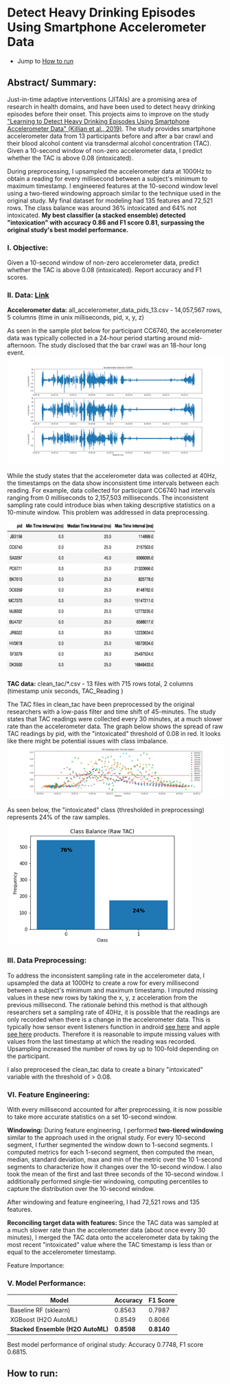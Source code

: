 # Detect Heavy Drinking Episodes Using Smartphone Accelerometer Data
* Jump to [How to run](#how-to-run)

## Abstract/ Summary:
Just-in-time adaptive interventions (JITAIs) are a promising area of research in health domains, and have been used to detect heavy drinking episodes before their onset. This projects aims to improve on the study ["Learning to Detect Heavy Drinking Episodes Using Smartphone Accelerometer Data" (Killian et al., 2019)](http://ceur-ws.org/Vol-2429/paper6.pdf). The study provides smartphone accelerometer data from 13 participants before and after a bar crawl and their blood alcohol content via transdermal alcohol concentration (TAC). Given a 10-second window of non-zero accelerometer data, I predict whether the TAC is above 0.08 (intoxicated). 

During preprocessing, I upsampled the accelerometer data at 1000Hz to obtain a reading for every millisecond between a subject's minimum to maximum timestamp. I engineered features at the 10-second window level using a two-tiered windowing approach similar to the technique used in the original study. My final dataset for modeling had 135 features and 72,521 rows. The class balance was around 36% intoxicated and 64% not intoxicated. <b> My best classifier (a stacked ensemble) detected "intoxication" with accuracy 0.86 and F1 score 0.81, surpassing the original study's best model performance. </b>

### I. Objective: 
Given a 10-second window of non-zero accelerometer data, predict whether the TAC is above 0.08 (intoxicated). Report accuracy and F1 scores.

### II. Data: [Link](https://archive.ics.uci.edu/ml/datasets/Bar+Crawl%3A+Detecting+Heavy+Drinking)

<b> Accelerometer data:</b> all_accelerometer_data_pids_13.csv - 14,057,567 rows, 5 columns (time in unix milliseconds, pid, x, y, z)

As seen in the sample plot below for participant CC6740, the accelerometer data was typically collected in a 24-hour period starting around mid-afternoon. The study disclosed that the bar crawl was an 18-hour long event.
![](plots/acc_readings.png)

While the study states that the accelerometer data was collected at 40Hz, the timestamps on the data show inconsistent time intervals between each reading. For example, data collected for participant CC6740 had intervals ranging from 0 milliseconds to 2,157,503 milliseconds. The inconsistent sampling rate could introduce bias when taking descriptive statistics on a 10-minute window. This problem was addressed in data preprocessing.

<img src="plots/acc_time_intervals.png" width=350 height=350>


<b> TAC data:</b> clean_tac/*.csv - 13 files with 715 rows total, 2 columns (timestamp unix seconds, TAC_Reading )

The TAC files in clean_tac have been preprocessed by the original researchers with a low-pass filter and time shift of 45-minutes. The study states that TAC readings were collected every 30 minutes, at a much slower rate than the accelerometer data. The graph below shows the spread of raw TAC readings by pid, with the "intoxicated" threshold of 0.08 in red. It looks like there might be potential issues with class imbalance.
![](plots/tac_readings.png)

As seen below, the "intoxicated" class (thresholded in preprocessing) represents 24% of the raw samples. 
![](plots/class_balance_(raw_tac).png)

### III. Data Preprocessing:
To address the inconsistent sampling rate in the accelerometer data, I upsampled the data at 1000Hz to create a row for every millisecond between a subject's minimum and maximum timestamp. I imputed missing values in these new rows by taking the x, y, z acceleration from the previous millisecond. The rationale behind this method is that although researchers set a sampling rate of 40Hz, it is possible that the readings are only recorded when there is a change in the accelerometer data. This is typically how sensor event listeners function in android [see here](https://developer.android.com/reference/android/hardware/SensorEventListener) and apple [see here](https://developer.apple.com/documentation/webkitjs/domwindow/1632048-ondevicemotion) products. Therefore it is reasonable to impute missing values with values from the last timestamp at which the reading was recorded. Upsampling increased the number of rows by up to 100-fold depending on the participant.

I also preprocesed the clean_tac data to create a binary "intoxicated" variable with the threshold of > 0.08.

### VI. Feature Engineering:
With every millisecond accounted for after preprocessing, it is now possible to take more accurate statistics on a set 10-second window. 

<b>Windowing:</b> During feature engineering, I performed <b>two-tiered windowing</b> similar to the approach used in the orignal study. For every 10-second segment, I further segmented the window down to 1-second segments. I computed metrics for each 1-second segment, then computed the mean, median, standard deviation, max and min of the metric over the 10 1-second segments to characterize how it changes over the 10-second window. I also took the mean of the first and last three seconds of the 10-second window. I additionally performed single-tier windowing, computing percentiles to capture the distribution over the 10-second window. 

After windowing and feature engineering, I had 72,521 rows and 135 features. 

<b>Reconciling target data with features: </b> Since the TAC data was sampled at a much slower rate than the accelerometer data (about once every 30 minutes), I merged the TAC data onto the accelerometer data by taking the most recent "intoxicated" value where the TAC timestamp is less than or equal to the accelerometer timestamp.

Feature Importance: 

### V. Model Performance:

Model | Accuracy | F1 Score
--- | --- | --- 
Baseline RF (sklearn) | 0.8563 | 0.7987
XGBoost (H2O AutoML) | 0.8549 | 0.8066
<b>Stacked Ensemble (H2O AutoML)</b> | <b>0.8598</b> | <b>0.8140</b>

Best model performance of original study: Accuracy 0.7748, F1 score 0.6815.


## How to run:

